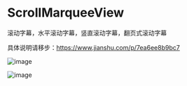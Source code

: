 # ScrollMarqueeView
滚动字幕，水平滚动字幕，竖直滚动字幕，翻页式滚动字幕

具体说明请移步：https://www.jianshu.com/p/7ea6ee8b9bc7

![image](https://github.com/xinsun001/ScrollMarqueeView/blob/main/showimg/Screenflick%20Movie%20.gif)

![image](https://github.com/xinsun001/ScrollMarqueeView/blob/main/showimg/Screenflick%20Movie.gif)
